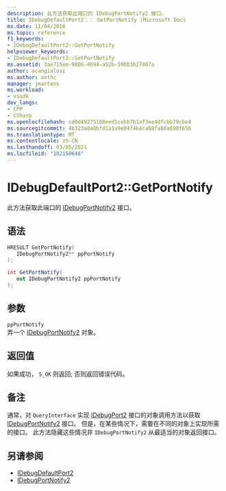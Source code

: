 ```yaml
---
description: 此方法获取此端口的 IDebugPortNotify2 接口。
title: IDebugDefaultPort2：： GetPortNotify |Microsoft Docs
ms.date: 11/04/2016
ms.topic: reference
f1_keywords:
- IDebugDefaultPort2::GetPortNotify
helpviewer_keywords:
- IDebugDefaultPort2::GetPortNotify
ms.assetid: 3ae715ee-9886-4694-a52b-59bb3b27467a
author: acangialosi
ms.author: anthc
manager: jmartens
ms.workload:
- vssdk
dev_langs:
- CPP
- CSharp
ms.openlocfilehash: cd0d49275188eed1cebb7b1af3ee4dfcbb79cbe4
ms.sourcegitcommit: 4b323a8a8bfd1a1a9e84f4b4ca88fa8da690f656
ms.translationtype: MT
ms.contentlocale: zh-CN
ms.lasthandoff: 03/05/2021
ms.locfileid: "102150648"
---
```

# <a name="idebugdefaultport2getportnotify"></a>IDebugDefaultPort2::GetPortNotify
此方法获取此端口的 [IDebugPortNotify2](../../../extensibility/debugger/reference/idebugportnotify2.md) 接口。

## <a name="syntax"></a>语法

```cpp
HRESULT GetPortNotify(
   IDebugPortNotify2** ppPortNotify
);
```

```csharp
int GetPortNotify(
   out IDebugPortNotify2 ppPortNotify
);
```

## <a name="parameters"></a>参数
`ppPortNotify`\
弄一个 [IDebugPortNotify2](../../../extensibility/debugger/reference/idebugportnotify2.md) 对象。

## <a name="return-value"></a>返回值
 如果成功， `S_OK` 则返回; 否则返回错误代码。

## <a name="remarks"></a>备注
 通常，对 `QueryInterface` 实现 [IDebugPort2](../../../extensibility/debugger/reference/idebugport2.md) 接口的对象调用方法以获取 [IDebugPortNotify2](../../../extensibility/debugger/reference/idebugportnotify2.md) 接口。 但是，在某些情况下，需要在不同的对象上实现所需的接口。 此方法隐藏这些情况并 `IDebugPortNotify2` 从最适当的对象返回接口。

## <a name="see-also"></a>另请参阅
- [IDebugDefaultPort2](../../../extensibility/debugger/reference/idebugdefaultport2.md)
- [IDebugPortNotify2](../../../extensibility/debugger/reference/idebugportnotify2.md)
